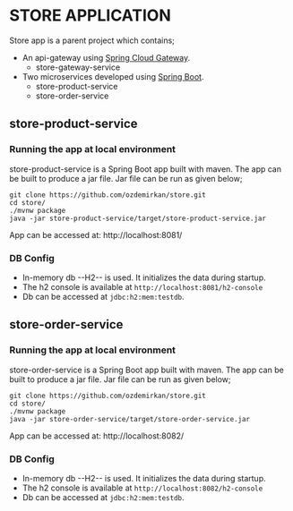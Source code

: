 # STORE APPLICATION

Store app is a parent project which contains;
* An api-gateway using [Spring Cloud Gateway](https://https://github.com/spring-cloud/spring-cloud-gateway).
  * store-gateway-service
* Two microservices developed using [Spring Boot](https://github.com/spring-projects/spring-boot).
    * store-product-service
    * store-order-service

## store-product-service 

### Running the app at local environment
store-product-service is a Spring Boot app built with maven.
The app can be built to produce a jar file. Jar file can be run as given below;

```
git clone https://github.com/ozdemirkan/store.git
cd store/
./mvnw package
java -jar store-product-service/target/store-product-service.jar
```

App can be accessed at: http://localhost:8081/

### DB Config

* In-memory db --H2-- is used. It initializes the data during startup.
* The h2 console is available at `http://localhost:8081/h2-console`
* Db can be accessed at `jdbc:h2:mem:testdb`.


## store-order-service

### Running the app at local environment
store-order-service is a Spring Boot app built with maven.
The app can be built to produce a jar file. Jar file can be run as given below;

```
git clone https://github.com/ozdemirkan/store.git
cd store/
./mvnw package
java -jar store-order-service/target/store-order-service.jar
```

App can be accessed at: http://localhost:8082/

### DB Config

* In-memory db --H2-- is used. It initializes the data during startup.
* The h2 console is available at `http://localhost:8082/h2-console`
* Db can be accessed at `jdbc:h2:mem:testdb`.
